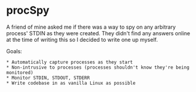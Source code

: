 # procSpy

A friend of mine asked me if there was a way to spy on any arbitrary process' STDIN as they were created. They didn't find any answers online at the time of writing this so I decided to write one up myself.

Goals:

	* Automatically capture processes as they start
	* Non-intrusive to processes (processes shouldn't know they're being monitored)
	* Monitor STDIN, STDOUT, STDERR
	* Write codebase in as vanilla Linux as possible

